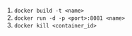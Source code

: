 1. `docker build -t <name>`
2. `docker run -d -p <port>:8081 <name>`
3. `docker kill <container_id>`